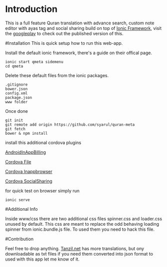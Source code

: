 # Introduction
This is a full feature Quran translation with advance search, custom note editor with ayas tag and social sharing build on top of [Ionic Framework](http://ionicframework.com/), visit the [googleplay](https://play.google.com/store/apps/details?id=com.ionicframework.qmeta996726) to check out the published version of this.

#Installation
This is quick setup how to run this web-app.

Install the default ionic framework, there's a guide on their offical page.
```
ionic start qmeta sidemenu
cd qmeta
```
Delete these default files from the ionic packages.
```
.gitignore
bower.json 
config.xml
package.json
www folder
```
Once done
```
git init
git remote add origin https://github.com/syarul/quran-meta
git fetch
bower & npm install
```

install this additional cordova plugins

[AndroidInAppBilling](https://github.com/poiuytrez/AndroidInAppBilling)

[Cordova File](https://github.com/apache/cordova-plugin-file)

[Cordova Inappbrowser](https://github.com/apache/cordova-plugin-inappbrowser)

[Cordova SocialSharing](https://github.com/EddyVerbruggen/SocialSharing-PhoneGap-Plugin)


for quick test on browser simply run
```
ionic serve
```

#Additional Info

Inside www/css there are two additional css files spinner.css and loader.css unused by default. This css are meant to replace the odd behaving loading spinner from ionic.bundle.js file. To used them you need to hack this file.

#Contribution

Feel free to drop anything. [Tanzil.net](http://tanzil.net/trans/) has more translations, but ony downloadable as txt files if you need them converted into json format to used with this app let me know of it.
